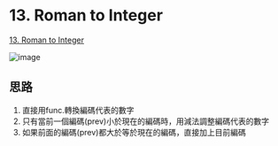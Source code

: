 # 13. Roman to Integer

[13. Roman to Integer](https://leetcode.com/problems/roman-to-integer/description)


![image]()

## 思路

1. 直接用func.轉換編碼代表的數字
2. 只有當前一個編碼(prev)小於現在的編碼時，用減法調整編碼代表的數字
2. 如果前面的編碼(prev)都大於等於現在的編碼，直接加上目前編碼
